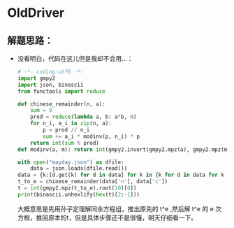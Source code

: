 # OldDriver

## 解题思路：

- 没看明白，代码在这儿但是我却不会用...：

    ```python
    # -*- coding:utf8 -*-
    import gmpy2   
    import json, binascii   
    from functools import reduce

    def chinese_remainder(n, a):   
        sum = 0
        prod = reduce(lambda a, b: a*b, n)
        for n_i, a_i in zip(n, a):
            p = prod // n_i
            sum += a_i * modinv(p, n_i) * p
        return int(sum % prod)
    def modinv(a, m): return int(gmpy2.invert(gmpy2.mpz(a), gmpy2.mpz(m)))   

    with open("mayday.json") as dfile: 
        data = json.loads(dfile.read())  
    data = {k:[d.get(k) for d in data] for k in {k for d in data for k in d}}   
    t_to_e = chinese_remainder(data['n'], data['c'])   
    t = int(gmpy2.mpz(t_to_e).root(10)[0])  
    print(binascii.unhexlify(hex(t)[2:-1]))  
    ```

    大概意思是先用孙子定理解同余方程组，推出原先的 t^e ,然后解 t^e 的 e 次方根，推回原本的t，但是具体步骤还不是很懂，明天仔细看一下。